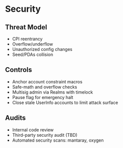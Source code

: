 # Security

## Threat Model
- CPI reentrancy
- Overflow/underflow
- Unauthorized config changes
- Seed/PDAs collision

## Controls
- Anchor account constraint macros
- Safe-math and overflow checks
- Multisig admin via Realms with timelock
- Pause flag for emergency halt
- Close stale UserInfo accounts to limit attack surface

## Audits
- Internal code review
- Third-party security audit (TBD)
- Automated security scans: mantaray, oxygen